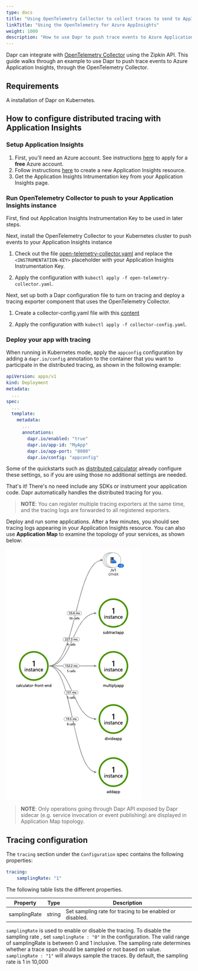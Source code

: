 ```yaml
---
type: docs
title: "Using OpenTelemetry Collector to collect traces to send to AppInsights"
linkTitle: "Using the OpenTelemetry for Azure AppInsights"
weight: 1000
description: "How to use Dapr to push trace events to Azure Application Insights, through the OpenTelemetry Collector."
---
```


Dapr can integrate with [OpenTelemetry Collector](https://github.com/open-telemetry/opentelemetry-collector) using the Zipkin API. This guide walks through an example to use Dapr to push trace events to Azure Application Insights, through the OpenTelemetry Collector.

## Requirements

A installation of Dapr on Kubernetes.

## How to configure distributed tracing with Application Insights

### Setup Application Insights

1. First, you'll need an Azure account. See instructions [here](https://azure.microsoft.com/free/) to apply for a **free** Azure account.
2. Follow instructions [here](https://docs.microsoft.com/en-us/azure/azure-monitor/app/create-new-resource) to create a new Application Insights resource.
3. Get the Application Insights Intrumentation key from your Application Insights page.

### Run OpenTelemetry Collector to push to your Application Insights instance

First, find out Application Insights Instrumentation Key to be used in later steps.

Next, install the OpenTelemetry Collector to your Kubernetes cluster to push events to your Application Insights instance

1. Check out the file [open-telemetry-collector.yaml](/docs/open-telemetry-collector/open-telemetry-collector.yaml) and replace the `<INSTRUMENTATION-KEY>` placeholder with your Application Insights Instrumentation Key.

2. Apply the configuration with `kubectl apply -f open-telemetry-collector.yaml`.

Next, set up both a Dapr configuration file to turn on tracing and deploy a tracing exporter component that uses the OpenTelemetry Collector.

1. Create a collector-config.yaml file with this [content](/docs/open-telemetry-collector/collector-config.yaml)

2. Apply the configuration with `kubectl apply -f collector-config.yaml`.

### Deploy your app with tracing

When running in Kubernetes mode, apply the `appconfig` configuration by adding a `dapr.io/config` annotation to the container that you want to participate in the distributed tracing, as shown in the following example:

```yaml
apiVersion: apps/v1
kind: Deployment
metadata:
  ...
spec:
  ...
  template:
    metadata:
      ...
      annotations:
        dapr.io/enabled: "true"
        dapr.io/app-id: "MyApp"
        dapr.io/app-port: "8080"
        dapr.io/config: "appconfig"
```

Some of the quickstarts such as [distributed calculator](https://github.com/dapr/quickstarts/tree/master/distributed-calculator) already configure these settings, so if you are using those no additional settings are needed.

That's it! There's no need include any SDKs or instrument your application code. Dapr automatically handles the distributed tracing for you.

> **NOTE**: You can register multiple tracing exporters at the same time, and the tracing logs are forwarded to all registered exporters.

Deploy and run some applications. After a few minutes, you should see tracing logs appearing in your Application Insights resource. You can also use **Application Map** to examine the topology of your services, as shown below:

![Application map](/images/open-telemetry-app-insights.png)

> **NOTE**: Only operations going through Dapr API exposed by Dapr sidecar (e.g. service invocation or event publishing) are displayed in Application Map topology.

## Tracing configuration

The `tracing` section under the `Configuration` spec contains the following properties:

```yml
tracing:
    samplingRate: "1"
```

The following table lists the different properties.

| Property      | Type   | Description
|-------------- | ------ | -----------
| samplingRate  | string | Set sampling rate for tracing to be enabled or disabled.


`samplingRate` is used to enable or disable the tracing. To disable the sampling rate , set `samplingRate : "0"` in the configuration. The valid range of samplingRate is between 0 and 1 inclusive. The sampling rate determines whether a trace span should be sampled or not based on value. `samplingRate : "1"` will always sample the traces. By default, the sampling rate is 1 in 10,000
